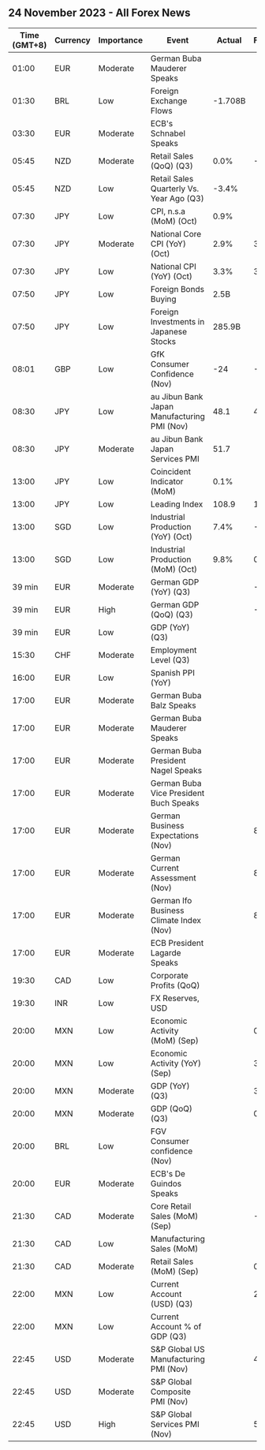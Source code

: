 ## 24 November 2023 - All Forex News

| Time (GMT+8) | Currency | Importance | Event | Actual | Forecast | Previous |
|------|----------|------------|-------|--------|----------|----------|
| 01:00 | EUR | Moderate | German Buba Mauderer Speaks |  |  |  |
| 01:30 | BRL | Low | Foreign Exchange Flows | -1.708B |  | -1.767B |
| 03:30 | EUR | Moderate | ECB's Schnabel Speaks |  |  |  |
| 05:45 | NZD | Moderate | Retail Sales (QoQ) (Q3) | 0.0% | -0.8% | -0.9% |
| 05:45 | NZD | Low | Retail Sales Quarterly Vs. Year Ago (Q3) | -3.4% |  | -3.5% |
| 07:30 | JPY | Low | CPI, n.s.a (MoM) (Oct) | 0.9% |  | 0.3% |
| 07:30 | JPY | Moderate | National Core CPI (YoY) (Oct) | 2.9% | 3.0% | 2.8% |
| 07:30 | JPY | Low | National CPI (YoY) (Oct) | 3.3% | 3.4% | 3.0% |
| 07:50 | JPY | Low | Foreign Bonds Buying | 2.5B |  | -65.8B |
| 07:50 | JPY | Low | Foreign Investments in Japanese Stocks | 285.9B |  | 384.2B |
| 08:01 | GBP | Low | GfK Consumer Confidence (Nov) | -24 | -28 | -30 |
| 08:30 | JPY | Low | au Jibun Bank Japan Manufacturing PMI (Nov) | 48.1 | 48.8 | 48.7 |
| 08:30 | JPY | Moderate | au Jibun Bank Japan Services PMI | 51.7 |  | 51.6 |
| 13:00 | JPY | Low | Coincident Indicator (MoM) | 0.1% |  | 0.1% |
| 13:00 | JPY | Low | Leading Index | 108.9 | 108.7 | 109.2 |
| 13:00 | SGD | Low | Industrial Production (YoY) (Oct) | 7.4% | -2.1% | -1.1% |
| 13:00 | SGD | Low | Industrial Production (MoM) (Oct) | 9.8% | 0.1% | 13.1% |
| 39 min | EUR | Moderate | German GDP (YoY) (Q3) |  | -0.3% | -0.2% |
| 39 min | EUR | High | German GDP (QoQ) (Q3) |  | -0.1% | 0.0% |
| 39 min | EUR | Low | GDP (YoY) (Q3) |  |  | -0.20% |
| 15:30 | CHF | Moderate | Employment Level (Q3) |  |  | 5.432M |
| 16:00 | EUR | Low | Spanish PPI (YoY) |  |  | -8.6% |
| 17:00 | EUR | Moderate | German Buba Balz Speaks |  |  |  |
| 17:00 | EUR | Moderate | German Buba Mauderer Speaks |  |  |  |
| 17:00 | EUR | Moderate | German Buba President Nagel Speaks |  |  |  |
| 17:00 | EUR | Moderate | German Buba Vice President Buch Speaks |  |  |  |
| 17:00 | EUR | Moderate | German Business Expectations (Nov) |  | 85.7 | 84.7 |
| 17:00 | EUR | Moderate | German Current Assessment (Nov) |  | 89.5 | 89.2 |
| 17:00 | EUR | Moderate | German Ifo Business Climate Index (Nov) |  | 87.5 | 86.9 |
| 17:00 | EUR | Moderate | ECB President Lagarde Speaks |  |  |  |
| 19:30 | CAD | Low | Corporate Profits (QoQ) |  |  | -2.0% |
| 19:30 | INR | Low | FX Reserves, USD |  |  | 590.32B |
| 20:00 | MXN | Low | Economic Activity (MoM) (Sep) |  | 0.30% | 0.40% |
| 20:00 | MXN | Low | Economic Activity (YoY) (Sep) |  | 3.00% | 3.70% |
| 20:00 | MXN | Moderate | GDP (YoY) (Q3) |  | 3.3% | 3.6% |
| 20:00 | MXN | Moderate | GDP (QoQ) (Q3) |  | 0.9% | 0.8% |
| 20:00 | BRL | Low | FGV Consumer confidence (Nov) |  |  | 93.2 |
| 20:00 | EUR | Moderate | ECB's De Guindos Speaks |  |  |  |
| 21:30 | CAD | Moderate | Core Retail Sales (MoM) (Sep) |  | -0.2% | 0.1% |
| 21:30 | CAD | Low | Manufacturing Sales (MoM) |  |  | 0.4% |
| 21:30 | CAD | Moderate | Retail Sales (MoM) (Sep) |  | 0.0% | -0.1% |
| 22:00 | MXN | Low | Current Account (USD) (Q3) |  | 2,725M | 6,247M |
| 22:00 | MXN | Low | Current Account % of GDP (Q3) |  |  | 1.40% |
| 22:45 | USD | Moderate | S&P Global US Manufacturing PMI (Nov) |  | 49.8 | 50.0 |
| 22:45 | USD | Moderate | S&P Global Composite PMI (Nov) |  |  | 50.7 |
| 22:45 | USD | High | S&P Global Services PMI (Nov) |  | 50.4 | 50.6 |
